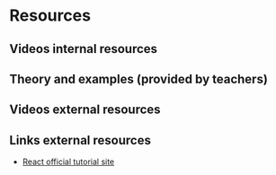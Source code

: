 # Resources

## Videos internal resources

## Theory and examples (provided by teachers)

## Videos external resources

## Links external resources

- [React official tutorial site](https://react.dev/)